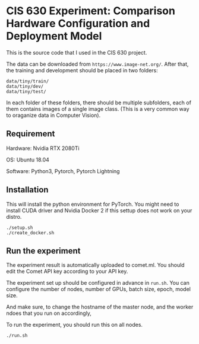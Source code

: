 # CIS 630 Experiment: Comparison Hardware Configuration  and Deployment Model

This is the source code that I used in the CIS 630 project.

The data can be downloaded from ``https://www.image-net.org/``. After that, the training and development should be placed in two folders:

```
data/tiny/train/
data/tiny/dev/
data/tiny/test/
```
In each folder of these folders, there should be multiple subfolders, each of them contains images of a single image class. (This is a very common way to oraganize data in Computer Vision).

## Requirement

Hardware: Nvidia RTX 2080Ti

OS: Ubuntu 18.04

Software: Python3, Pytorch, Pytorch Lightning


## Installation

This will install the python environment for PyTorch. You might need to install CUDA driver and Nvidia Docker 2 if this settup does not work on your distro.


```
./setup.sh
./create_docker.sh
```


## Run the experiment

The experiment result is automatically uploaded to comet.ml. You should edit the Comet API key according to your API key.

The experiment set up should be configured in advance in ``run.sh``. You can configure the number of nodes, number of GPUs, batch size, epoch, model size.


And make sure, to change the hostname of the master node, and the worker ndoes that you run on accordingly,

To run the experiment, you should run this on all nodes.
```
./run.sh
```






